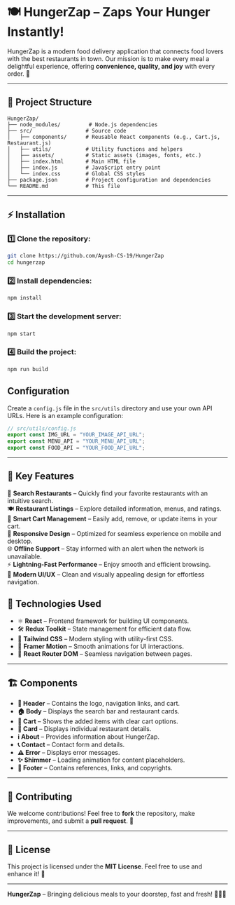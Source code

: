 # 🍽️ HungerZap – Zaps Your Hunger Instantly!

HungerZap is a modern food delivery application that connects food lovers with the best restaurants in town. Our mission is to make every meal a delightful experience, offering **convenience, quality, and joy** with every order. 🚀

---

## 📂 Project Structure

```
HungerZap/
├── node_modules/         # Node.js dependencies
├── src/                 # Source code
│   ├── components/      # Reusable React components (e.g., Cart.js, Restaurant.js)
│   ├── utils/           # Utility functions and helpers
│   ├── assets/          # Static assets (images, fonts, etc.)
│   ├── index.html       # Main HTML file
│   ├── index.js         # JavaScript entry point
│   └── index.css        # Global CSS styles
├── package.json         # Project configuration and dependencies
└── README.md            # This file
```

---

## ⚡ Installation

### 1️⃣ Clone the repository:
```sh
git clone https://github.com/Ayush-CS-19/HungerZap
cd hungerzap
```

### 2️⃣ Install dependencies:
```sh
npm install
```

### 3️⃣ Start the development server:
```sh
npm start
```

### 4️⃣ Build the project:
```sh
npm run build
```
## Configuration

Create a `config.js` file in the `src/utils` directory and use your own API URLs. Here is an example configuration:

```javascript
// src/utils/config.js
export const IMG_URL = "YOUR_IMAGE_API_URL";
export const MENU_API = "YOUR_MENU_API_URL";
export const FOOD_API = "YOUR_FOOD_API_URL";
```
----
## 🌟 Key Features  

🔎 **Search Restaurants** – Quickly find your favorite restaurants with an intuitive search.  
🍽️ **Restaurant Listings** – Explore detailed information, menus, and ratings.  
🛒 **Smart Cart Management** – Easily add, remove, or update items in your cart.  
📱 **Responsive Design** – Optimized for seamless experience on mobile and desktop.  
🌐 **Offline Support** – Stay informed with an alert when the network is unavailable.  
⚡ **Lightning-Fast Performance** – Enjoy smooth and efficient browsing.  
🎨 **Modern UI/UX** – Clean and visually appealing design for effortless navigation.  

## 🚀 Technologies Used

- ⚛️ **React** – Frontend framework for building UI components.
- 🛠️ **Redux Toolkit** – State management for efficient data flow.
- 🎨 **Tailwind CSS** – Modern styling with utility-first CSS.
- 🏃 **Framer Motion** – Smooth animations for UI interactions.
- 🔗 **React Router DOM** – Seamless navigation between pages.

---

## 🏗️ Components

- **📝 Header** – Contains the logo, navigation links, and cart.
- **🏠 Body** – Displays the search bar and restaurant cards.
- **🛒 Cart** – Shows the added items with clear cart options.
- **📌 Card** – Displays individual restaurant details.
- **ℹ️ About** – Provides information about HungerZap.
- **📞 Contact** – Contact form and details.
- **⚠️ Error** – Displays error messages.
- **✨ Shimmer** – Loading animation for content placeholders.
- **🔗 Footer** – Contains references, links, and copyrights.

---

## 🤝 Contributing

We welcome contributions! Feel free to **fork** the repository, make improvements, and submit a **pull request**. 🚀

---

## 📜 License

This project is licensed under the **MIT License**. Feel free to use and enhance it! 🎉

---

**HungerZap** – Bringing delicious meals to your doorstep, fast and fresh! 🍕🍔🍜
